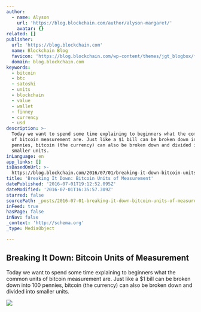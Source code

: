 ```yaml
---
author:
  - name: Alyson
    url: 'https://blog.blockchain.com/author/alyson-margaret/'
    avatar: {}
related: []
publisher:
  url: 'https://blog.blockchain.com'
  name: Blockchain Blog
  favicon: 'https://blog.blockchain.com/wp-content/themes/jgt_blogbox/favicon.ico'
  domain: blog.blockchain.com
keywords:
  - bitcoin
  - btc
  - satoshi
  - units
  - blockchain
  - value
  - wallet
  - finney
  - currency
  - usd
description: >-
  Today we want to spend some time explaining to beginners what the common units
  of bitcoin measurement are. Just like a $1 bill can be broken down into 100
  pennies, bitcoin (the currency) can also be broken down and divided into
  smaller units.
inLanguage: en
app_links: []
isBasedOnUrl: >-
  https://blog.blockchain.com/2016/07/01/breaking-it-down-bitcoin-units-of-measurement/
title: 'Breaking It Down: Bitcoin Units of Measurement'
datePublished: '2016-07-01T19:12:52.095Z'
dateModified: '2016-07-01T16:35:57.309Z'
starred: false
sourcePath: _posts/2016-07-01-breaking-it-down-bitcoin-units-of-measurement.md
inFeed: true
hasPage: false
inNav: false
_context: 'http://schema.org'
_type: MediaObject

---
```

<article style=""><h1>Breaking It Down: Bitcoin Units of Measurement</h1><p>Today we want to spend some time explaining to beginners what the common units of bitcoin measurement are. Just like a $1 bill can be broken down into 100 pennies, bitcoin (the currency) can also be broken down and divided into smaller units.</p><img src="https://i2.wp.com/blog.blockchain.com/wp-content/uploads/2016/06/wallet-units.jpg?resize=452%2C227&amp;ssl=1" /></article>